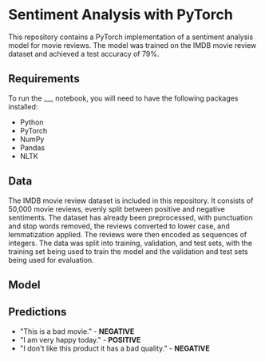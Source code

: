 <html>
  <body>
    <h1>Sentiment Analysis with PyTorch</h1>
    <p>This repository contains a PyTorch implementation of a sentiment analysis model for movie reviews. The model was trained on the IMDB movie review dataset and achieved a test accuracy of 79%.</p>
    <h2>Requirements</h2>
    <p>To run the ___ notebook, you will need to have the following packages installed:</p>
    <ul>
      <li>Python</li>
      <li>PyTorch</li>
      <li>NumPy</li>
      <li>Pandas</li>
      <li>NLTK</li>
    </ul>
    <h2>Data</h2>
    <p>The IMDB movie review dataset is included in this repository. It consists of 50,000 movie reviews, evenly split between positive and negative sentiments. The dataset has already been preprocessed, with punctuation and stop words removed, the reviews converted to lower case, and lemmatization applied. The reviews were then encoded as sequences of integers. The data was split into training, validation, and test sets, with the training set being used to train the model and the validation and test sets being used for evaluation.</p>
    <h2>Model</h2>
    <pThe model used in this project is a neural network with an embedding layer and LSTM (long short-term memory). It takes in integer-encoded reviews and produces a prediction of the sentiment (positive or negative). The model achieved a test accuracy of 79% on the IMDB movie review dataset.The model was saved as </p>
    <h2>Predictions</h2>
    <ul>
      <li>"This is a bad movie." - <strong>NEGATIVE</strong></li>
      <li>"I am very happy today." - <strong>POSITIVE</strong></li>
      <li>"I don't like this product it has a bad quality." - <strong>NEGATIVE</strong></li>
    </ul>
  </body>
</html>



